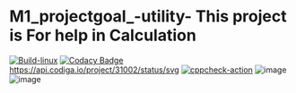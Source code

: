 # M1_projectgoal_-utility- This project is For help in Calculation
[![Build-linux](https://github.com/Anant325/M1_projectgoal_-utility-/actions/workflows/Build-linux.yml/badge.svg?branch=main)](https://github.com/Anant325/M1_projectgoal_-utility-/actions/workflows/Build-linux.yml)
[![Codacy Badge](https://app.codacy.com/project/badge/Grade/fa69c8578a694844be077ede248ecc83)](https://www.codacy.com/gh/Anant325/M1_projectgoal_-utility-/dashboard?utm_source=github.com&amp;utm_medium=referral&amp;utm_content=Anant325/M1_projectgoal_-utility-&amp;utm_campaign=Badge_Grade)
https://api.codiga.io/project/31002/status/svg
[![cppcheck-action](https://github.com/goutami8989/Stepin_Movie-Ticket-Booking-System/actions/workflows/cppcheck.yml/badge.svg)](https://github.com/goutami8989/Stepin_Movie-Ticket-Booking-System/actions/workflows/cppcheck.yml)
![image](https://user-images.githubusercontent.com/98871955/153401768-eab0eae3-8591-41b5-8db6-1bdacab75d95.png)
![image](https://user-images.githubusercontent.com/98871955/153401917-b154c2c9-6c3b-4269-902d-64107f4dd6ae.png)


